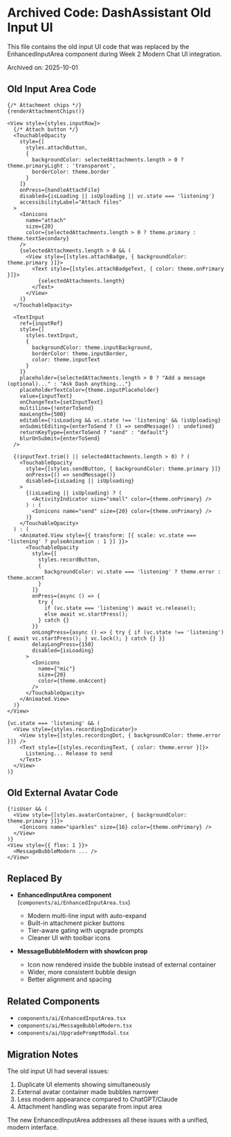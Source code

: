 # Archived Code: DashAssistant Old Input UI

This file contains the old input UI code that was replaced by the EnhancedInputArea component during Week 2 Modern Chat UI integration.

Archived on: 2025-10-01

## Old Input Area Code

```tsx
{/* Attachment chips */}
{renderAttachmentChips()}

<View style={styles.inputRow}>
  {/* Attach button */}
  <TouchableOpacity
    style={[
      styles.attachButton,
      { 
        backgroundColor: selectedAttachments.length > 0 ? theme.primaryLight : 'transparent',
        borderColor: theme.border
      }
    ]}
    onPress={handleAttachFile}
    disabled={isLoading || isUploading || vc.state === 'listening'}
    accessibilityLabel="Attach files"
  >
    <Ionicons 
      name="attach" 
      size={20} 
      color={selectedAttachments.length > 0 ? theme.primary : theme.textSecondary} 
    />
    {selectedAttachments.length > 0 && (
      <View style={[styles.attachBadge, { backgroundColor: theme.primary }]}>
        <Text style={[styles.attachBadgeText, { color: theme.onPrimary }]}>
          {selectedAttachments.length}
        </Text>
      </View>
    )}
  </TouchableOpacity>
  
  <TextInput
    ref={inputRef}
    style={[
      styles.textInput,
      { 
        backgroundColor: theme.inputBackground, 
        borderColor: theme.inputBorder,
        color: theme.inputText 
      }
    ]}
    placeholder={selectedAttachments.length > 0 ? "Add a message (optional)..." : "Ask Dash anything..."}
    placeholderTextColor={theme.inputPlaceholder}
    value={inputText}
    onChangeText={setInputText}
    multiline={!enterToSend}
    maxLength={500}
    editable={!isLoading && vc.state !== 'listening' && !isUploading}
    onSubmitEditing={enterToSend ? () => sendMessage() : undefined}
    returnKeyType={enterToSend ? "send" : "default"}
    blurOnSubmit={enterToSend}
  />
  
  {(inputText.trim() || selectedAttachments.length > 0) ? (
    <TouchableOpacity
      style={[styles.sendButton, { backgroundColor: theme.primary }]}
      onPress={() => sendMessage()}
      disabled={isLoading || isUploading}
    >
      {(isLoading || isUploading) ? (
        <ActivityIndicator size="small" color={theme.onPrimary} />
      ) : (
        <Ionicons name="send" size={20} color={theme.onPrimary} />
      )}
    </TouchableOpacity>
  ) : (
    <Animated.View style={{ transform: [{ scale: vc.state === 'listening' ? pulseAnimation : 1 }] }}>
      <TouchableOpacity
        style={[
          styles.recordButton,
          { 
            backgroundColor: vc.state === 'listening' ? theme.error : theme.accent 
          }
        ]}
        onPress={async () => {
          try {
            if (vc.state === 'listening') await vc.release();
            else await vc.startPress();
          } catch {}
        }}
        onLongPress={async () => { try { if (vc.state !== 'listening') { await vc.startPress(); } vc.lock(); } catch {} }}
        delayLongPress={150}
        disabled={isLoading}
      >
        <Ionicons 
          name={"mic"} 
          size={20} 
          color={theme.onAccent} 
        />
      </TouchableOpacity>
    </Animated.View>
  )}
</View>

{vc.state === 'listening' && (
  <View style={styles.recordingIndicator}>
    <View style={[styles.recordingDot, { backgroundColor: theme.error }]} />
    <Text style={[styles.recordingText, { color: theme.error }]}>
      Listening... Release to send
    </Text>
  </View>
)}
```

## Old External Avatar Code

```tsx
{!isUser && (
  <View style={[styles.avatarContainer, { backgroundColor: theme.primary }]}>
    <Ionicons name="sparkles" size={16} color={theme.onPrimary} />
  </View>
)}
<View style={{ flex: 1 }}>
  <MessageBubbleModern ... />
</View>
```

## Replaced By

- **EnhancedInputArea component** (`components/ai/EnhancedInputArea.tsx`)
  - Modern multi-line input with auto-expand
  - Built-in attachment picker buttons
  - Tier-aware gating with upgrade prompts
  - Cleaner UI with toolbar icons

- **MessageBubbleModern with showIcon prop**
  - Icon now rendered inside the bubble instead of external container
  - Wider, more consistent bubble design
  - Better alignment and spacing

## Related Components

- `components/ai/EnhancedInputArea.tsx`
- `components/ai/MessageBubbleModern.tsx`
- `components/ai/UpgradePromptModal.tsx`

## Migration Notes

The old input UI had several issues:
1. Duplicate UI elements showing simultaneously
2. External avatar container made bubbles narrower
3. Less modern appearance compared to ChatGPT/Claude
4. Attachment handling was separate from input area

The new EnhancedInputArea addresses all these issues with a unified, modern interface.
